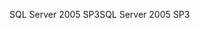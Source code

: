 <span data-ttu-id="e923a-101">SQL Server 2005 SP3</span><span class="sxs-lookup"><span data-stu-id="e923a-101">SQL Server 2005 SP3</span></span>
